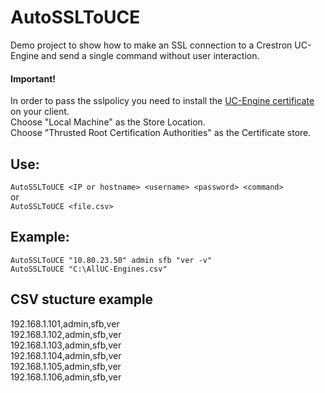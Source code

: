 # AutoSSLToUCE
Demo project to show how to make an SSL connection to a Crestron UC-Engine and send a single command without user interaction.

#### Important!
In order to pass the sslpolicy you need to install the [UC-Engine certificate](cert/srv_cert.crt) on your client.<br />
Choose "Local Machine" as the Store Location.<br />
Choose "Thrusted Root Certification Authorities" as the Certificate store.

## Use:
`AutoSSLToUCE <IP or hostname> <username> <password> <command>`<br />
or<br />
`AutoSSLToUCE <file.csv>`

## Example:
`AutoSSLToUCE "10.80.23.50" admin sfb "ver -v"`<br />
`AutoSSLToUCE "C:\AllUC-Engines.csv"`

## CSV stucture example
192.168.1.101,admin,sfb,ver<br />
192.168.1.102,admin,sfb,ver<br />
192.168.1.103,admin,sfb,ver<br />
192.168.1.104,admin,sfb,ver<br />
192.168.1.105,admin,sfb,ver<br />
192.168.1.106,admin,sfb,ver
